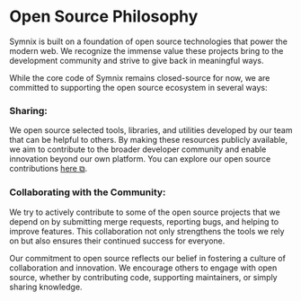 # Open Source Philosophy

Symnix is built on a foundation of open source technologies that power the
modern web.
We recognize the immense value these projects bring to the development community
and strive to give back in meaningful ways.

While the core code of Symnix remains closed-source for now, we are committed to
supporting the open source ecosystem in several ways:

### Sharing:

We open source selected tools, libraries, and utilities developed by our team
that can be helpful to others. By making these resources publicly available,
we aim to contribute to the broader developer community and enable innovation
beyond our own platform. You can explore our open source contributions
[here ⧉](https://github.com/orgs/symnixhq/repositories).

### Collaborating with the Community:

We try to actively contribute to some of the open source projects that we depend
on by
submitting merge requests, reporting bugs, and helping to improve features.
This collaboration not only strengthens the tools we rely on but also ensures
their continued success for everyone.

Our commitment to open source reflects our belief in fostering a culture of
collaboration and innovation. We encourage others to engage with open source,
whether by contributing code, supporting maintainers, or simply sharing
knowledge.

